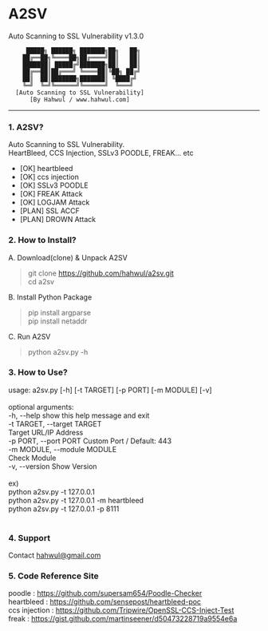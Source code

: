 # A2SV
Auto Scanning to SSL Vulnerability v1.3.0



         █████╗ ██████╗ ███████╗██╗   ██╗
        ██╔══██╗╚════██╗██╔════╝██║   ██║
        ███████║ █████╔╝███████╗██║   ██║
        ██╔══██║██╔═══╝ ╚════██║╚██╗ ██╔╝
        ██║  ██║███████╗███████║ ╚████╔╝ 
        ╚═╝  ╚═╝╚══════╝╚══════╝  ╚═══╝ 
      [Auto Scanning to SSL Vulnerability]
          [By Hahwul / www.hahwul.com]
________________________________________________

### 1. A2SV?
Auto Scanning to SSL Vulnerability.<br>
HeartBleed, CCS Injection, SSLv3 POODLE, FREAK... etc <br>
 + [OK] heartbleed
 + [OK] ccs injection
 + [OK] SSLv3 POODLE
 + [OK] FREAK Attack
 + [OK] LOGJAM Attack
 + [PLAN] SSL ACCF
 + [PLAN] DROWN Attack

### 2. How to Install?
A. Download(clone) & Unpack A2SV
> git clone https://github.com/hahwul/a2sv.git<br>
> cd a2sv<br>

B. Install Python Package<br>
> pip install argparse<br>
> pip install netaddr<br>

C. Run A2SV<br>
> python a2sv.py -h

### 3. How to Use?
usage: a2sv.py [-h] [-t TARGET] [-p PORT] [-m MODULE] [-v]<br>
<br>
optional arguments:<br>
  -h, --help            show this help message and exit<br>
  -t TARGET, --target TARGET<br>
                        Target URL/IP Address<br>
  -p PORT, --port PORT  Custom Port / Default: 443<br>
  -m MODULE, --module MODULE<br>
                        Check Module<br>
  -v, --version         Show Version<br>
<br>
ex)<br>
python a2sv.py -t 127.0.0.1<br>
python a2sv.py -t 127.0.0.1 -m heartbleed<br>
python a2sv.py -t 127.0.0.1 -p 8111<br>
<br>
### 4. Support
Contact hahwul@gmail.com
<br>
### 5. Code Reference Site
poodle : https://github.com/supersam654/Poodle-Checker<br>
heartbleed : https://github.com/sensepost/heartbleed-poc<br>
ccs injection : https://github.com/Tripwire/OpenSSL-CCS-Inject-Test<br>
freak : https://gist.github.com/martinseener/d50473228719a9554e6a<br>
